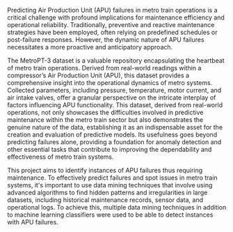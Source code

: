 Predicting Air Production Unit (APU) failures in metro train operations is a critical challenge with profound implications for maintenance efficiency and operational reliability. Traditionally, preventive and reactive maintenance strategies have been employed, often relying on predefined schedules or post-failure responses. However, the dynamic nature of APU failures necessitates a more proactive and anticipatory approach.

The MetroPT-3 dataset is a valuable repository encapsulating the heartbeat of metro train operations. Derived from real-world readings within a compressor’s Air Production Unit (APU), this dataset provides a comprehensive insight into the operational dynamics of metro systems. Collected parameters, including pressure, temperature, motor current, and air intake valves, offer a granular perspective on the intricate interplay of factors influencing APU functionality. This dataset, derived from real-world operations, not only showcases the difficulties involved in predictive maintenance within the metro train sector but also demonstrates the genuine nature of the data, establishing it as an indispensable asset for the creation and evaluation of predictive models. Its usefulness goes beyond predicting failures alone, providing a foundation for anomaly detection and other essential tasks that contribute to improving the dependability and effectiveness of metro train systems.

This project aims to identify instances of APU failures thus requiring maintenance. To effectively predict failures and spot issues in metro train systems, it's important to use data mining techniques that involve using advanced algorithms to find hidden patterns and irregularities in large datasets, including historical maintenance records, sensor data, and operational logs. To achieve this, multiple data mining techniques in addition to machine learning classifiers were used to be able to detect instances with APU failures.
